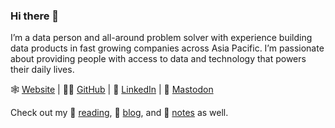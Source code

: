 ### Hi there 👋

I’m a data person and all-around problem solver with experience building data products in fast growing companies across Asia Pacific. I’m passionate about providing people with access to data and technology that powers their daily lives.

🕸 [Website](https://tjpalanca.com) | 🧑‍💻 [GitHub](https://github.com/tjpalanca) | 💼 [LinkedIn](https://linkedin.com/in/tjpalanca) | 🐘 <a rel="me" href="https://mastodon.social/@tjpalanca">Mastodon</a>

Check out my 📗 [reading](https://tjpalanca.com/categories/reading/), 💭 [blog](https://tjpalanca.com/), and 📝 [notes](https://tjpalanca.com/categories/library/) as well.
